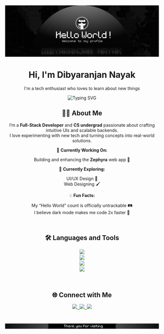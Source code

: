 ![Header image](https://raw.githubusercontent.com/star-roy/star-roy/main/1755973379931.png)

<!-- Profile Header -->
<div align="center">
  <h1>Hi, I'm Dibyaranjan Nayak</h1>
  <p>I'm a tech enthusiast who loves to learn about new things</p>
  <img src="https://readme-typing-svg.demolab.com?font=Fira+Code&weight=600&size=24&pause=1000&color=90FF00&center=true&vCenter=true&width=800&lines=Full-Stack+Developer;Building+Skills+For+Tomorrow's+Tech;Coding,+Learning,+And+Building+Cool+Stuff+Along+The+Way" alt="Typing SVG" />
</div>

<!-- About Section -->
<div align="center">
  
## 👨‍💻 About Me
I’m a **Full-Stack Developer** and **CS undergrad** passionate about crafting intuitive UIs and scalable backends.  
I love experimenting with new tech and turning concepts into real-world solutions.  

🔭 **Currently Working On:**  

Building and enhancing the **Zephyra** web app 🚀

🌱 **Currently Exploring:** 

UI/UX Design 🎨<br>
Web Designing 🖌️

💡 **Fun Facts:**

My “Hello World” count is officially untrackable 🛤️<br>
I believe dark mode makes me code 2x faster 🚀

</div>
<br>
<!-- Skills Section -->
<div>
  <h2 align="center">🛠️ Languages and Tools</h2>
  <p align="center">
      <img src="https://skillicons.dev/icons?i=java,py,js,c&theme=dark" /><br>
      <img src="https://skillicons.dev/icons?i=html,css,react,tailwind,nodejs,express&theme=dark" /><br>
      <img src="https://skillicons.dev/icons?i=mongodb,mysql&theme=dark" /><br>
      <img src="https://skillicons.dev/icons?i=vscode,postman,eclipse,anaconda&theme=dark" />
  </p>
</div>
<br>
<!-- Social Links -->
<div>
  <h2 align="center">🌐 Connect with Me</h2>
  <p align="center">
    <a href="https://www.linkedin.com/in/dibyaranjan-nayak-86a698325/" target="_blank">
      <img src="https://skillicons.dev/icons?i=linkedin&theme=dark" />&nbsp
    </a>
    <a href="https://www.instagram.com/roystar_ff?utm_source=qr&igsh=cmVzODl3bXRya3Ez" target="_blank">
      <img src="https://skillicons.dev/icons?i=instagram&theme=dark" />&nbsp
    </a>
    <a href="mailto:dibyaranjannayak04@gmail.com" target="_blank">
      <img src="https://skillicons.dev/icons?i=gmail&theme=dark" />
    </a>  
  </p>
</div><br>

![Footer image](https://raw.githubusercontent.com/star-roy/star-roy/main/1755980003852.png)
